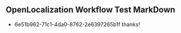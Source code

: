 ## OpenLocalization Workflow Test MarkDown
* 6e51b962-71c1-4da0-8762-2e6397265b1f 
thanks!<!--HONumber=Feb16_HO4-->
